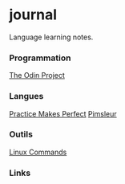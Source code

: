 # journal

Language learning notes.

### Programmation
[The Odin Project](programmation/top.md)

### Langues
[Practice Makes Perfect](langues/basic-french.md)
[Pimsleur](langues/pimsleur.md)


### Outils
[Linux Commands](programmation/unix.md)


### Links

 
    